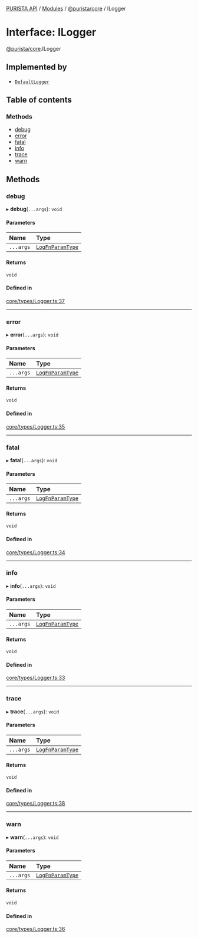 [PURISTA API](../README.md) / [Modules](../modules.md) / [@purista/core](../modules/purista_core.md) / ILogger

# Interface: ILogger

[@purista/core](../modules/purista_core.md).ILogger

## Implemented by

- [`DefaultLogger`](../classes/purista_core.DefaultLogger.md)

## Table of contents

### Methods

- [debug](purista_core.ILogger.md#debug)
- [error](purista_core.ILogger.md#error)
- [fatal](purista_core.ILogger.md#fatal)
- [info](purista_core.ILogger.md#info)
- [trace](purista_core.ILogger.md#trace)
- [warn](purista_core.ILogger.md#warn)

## Methods

### debug

▸ **debug**(`...args`): `void`

#### Parameters

| Name | Type |
| :------ | :------ |
| `...args` | [`LogFnParamType`](../modules/purista_core.md#logfnparamtype) |

#### Returns

`void`

#### Defined in

[core/types/Logger.ts:37](https://github.com/sebastianwessel/purista/blob/master/packages/core/src/core/types/Logger.ts#L37)

___

### error

▸ **error**(`...args`): `void`

#### Parameters

| Name | Type |
| :------ | :------ |
| `...args` | [`LogFnParamType`](../modules/purista_core.md#logfnparamtype) |

#### Returns

`void`

#### Defined in

[core/types/Logger.ts:35](https://github.com/sebastianwessel/purista/blob/master/packages/core/src/core/types/Logger.ts#L35)

___

### fatal

▸ **fatal**(`...args`): `void`

#### Parameters

| Name | Type |
| :------ | :------ |
| `...args` | [`LogFnParamType`](../modules/purista_core.md#logfnparamtype) |

#### Returns

`void`

#### Defined in

[core/types/Logger.ts:34](https://github.com/sebastianwessel/purista/blob/master/packages/core/src/core/types/Logger.ts#L34)

___

### info

▸ **info**(`...args`): `void`

#### Parameters

| Name | Type |
| :------ | :------ |
| `...args` | [`LogFnParamType`](../modules/purista_core.md#logfnparamtype) |

#### Returns

`void`

#### Defined in

[core/types/Logger.ts:33](https://github.com/sebastianwessel/purista/blob/master/packages/core/src/core/types/Logger.ts#L33)

___

### trace

▸ **trace**(`...args`): `void`

#### Parameters

| Name | Type |
| :------ | :------ |
| `...args` | [`LogFnParamType`](../modules/purista_core.md#logfnparamtype) |

#### Returns

`void`

#### Defined in

[core/types/Logger.ts:38](https://github.com/sebastianwessel/purista/blob/master/packages/core/src/core/types/Logger.ts#L38)

___

### warn

▸ **warn**(`...args`): `void`

#### Parameters

| Name | Type |
| :------ | :------ |
| `...args` | [`LogFnParamType`](../modules/purista_core.md#logfnparamtype) |

#### Returns

`void`

#### Defined in

[core/types/Logger.ts:36](https://github.com/sebastianwessel/purista/blob/master/packages/core/src/core/types/Logger.ts#L36)
